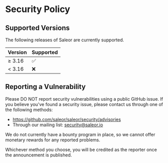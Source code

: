 # Security Policy

## Supported Versions

The following releases of Saleor are currently supported.

| Version | Supported          |
| ------- | ------------------ |
| ≥ 3.16  | :white_check_mark: |
| < 3.16  | :x:                |

## Reporting a Vulnerability

Please DO NOT report security vulnerabilities using a public GitHub issue. If you believe you've found a security issue, please contact us through one of the following methods:
- https://github.com/saleor/saleor/security/advisories
- Through our mailing list: security@saleor.io

We do not currently have a bounty program in place, so we cannot offer monetary rewards for any reported problems.

Whichever method you choose, you will be credited as the reporter once the announcement is published.
